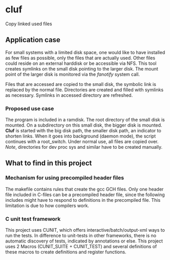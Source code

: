 # cluf
Copy linked used  files

## Application case
For small systems with a limited disk space, one would like to have installed as few files as possible, only the files that are actually used. Other files could reside on an external harddisk or be accessible via NFS. This tool creates symlinks on the small disk pointing to the larger disk. The mount point of the larger disk is monitored via the *fanotify* system call. 

Files that are accessed are copied to the small disk, the symbolic link is replaced by the normal file. Directories are created and filled with symlinks as necessary. Symlinks in accessed directory are refreshed.

### Proposed use case
The program is included in a ramdisk. The root directory of the small disk is mounted. On a subdirectory on this small disk, the bigger disk is mounted. **Cluf** is started with the big disk path, the smaller disk path, an indicator to shorten links. When it goes into background (daemon mode), the script continues with a root_switch. Under normal use, all files are copied over. *Note*, directories for dev proc sys and similar have to be created manually.

## What to find in this project

### Mechanism for using precompiled header files
The makefile contains rules that create the gcc GCH files. Only one header file included in C-files can be a precompiled header file, since the following includes might have to respond to definitions in the precompiled file. This limitation is due to how compilers work.

### C unit test framework
This project uses CUNIT, which offers interactive/batch/output-xml ways to run the tests. In difference to unit-tests in other frameworks, there is no automatic discovery of tests, indicated by annotations or else. This project uses 2 Macros (CUNIT_SUITE + CUNIT_TEST) and several definitions of these macros to create definitions and register functions.